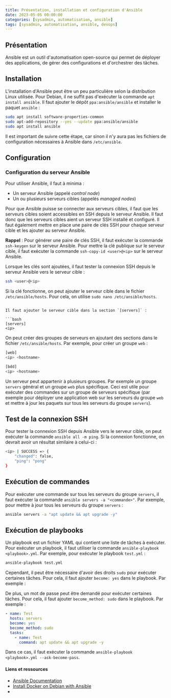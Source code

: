 ```yaml
---
title: Présentation, installation et configuration d'Ansible
date: 2023-05-05 00:00:00  
categories: [sysadmin, automatisation, ansible]
tags: [sysadmin, automatisation, ansible, devops]
---
```


## Présentation

Ansible est un outil d'automatisation open-source qui permet de déployer des applications, de gérer des configurations et d'orchestrer des tâches.

## Installation

L'installation d'Ansible peut être un peu particulière selon la distribution Linux utilisée. Pour Debian, il ne suffit pas d'exécuter la commande `apt install ansible`. Il faut ajouter le dépôt `ppa:ansible/ansible` et installer le paquet `ansible` :

```bash
sudo apt install software-properties-common
sudo apt-add-repository --yes --update ppa:ansible/ansible
sudo apt install ansible
```

Il est important de suivre cette étape, car sinon il n'y aura pas les fichiers de configuration nécessaires à Ansible dans `/etc/ansible`.

## Configuration

### Configuration du serveur Ansible

Pour utiliser Ansible, il faut à minima : 

- Un serveur Ansible (appelé *control node*)
- Un ou plusieurs serveurs cibles (appelés *managed nodes*)

Pour que Ansible puisse se connecter aux serveurs cibles, il faut que les serveurs cibles soient accessibles en SSH depuis le serveur Ansible. Il faut donc que les serveurs cibles aient un serveur SSH installé et configuré. Il faut également mettre en place une paire de clés SSH pour chaque serveur cible et les ajouter au serveur Ansible.

**Rappel** : Pour générer une paire de clés SSH, il faut exécuter la commande `ssh-keygen` sur le serveur Ansible. Pour mettre la clé publique sur le serveur cible, il faut exécuter la commande `ssh-copy-id <user>@<ip>` sur le serveur Ansible.

Lorsque les clés sont ajoutées, il faut tester la connexion SSH depuis le serveur Ansible vers le serveur cible :

```bash
ssh <user>@<ip>
```

Si la clé fonctionne, on peut ajouter le serveur cible dans le fichier `/etc/ansible/hosts`. Pour cela, on utilise `sudo nano /etc/ansible/hosts`.
```

Il faut ajouter le serveur cible dans la section `[servers]` :

```bash
[servers]
<ip>
```

On peut créer des groupes de serveurs en ajoutant des sections dans le fichier `/etc/ansible/hosts`. Par exemple, pour créer un groupe `web` :

```bash
[web]
<ip> <hostname>

[bdd]
<ip> <hostname>
```

Un serveur peut appartenir à plusieurs groupes. Par exemple un groupe `servers` général et un groupe `web` plus spécifique. Ceci est utile pour exécuter des commandes sur un groupe de serveurs spécifique (par exemple pour déployer une application web sur les serveurs du groupe `web` et mettre à jour les paquets sur tous les serveurs du groupe `servers`).

## Test de la connexion SSH

Pour tester la connexion SSH depuis Ansible vers le serveur cible, on peut exécuter la commande `ansible all -m ping`. Si la connexion fonctionne, on devrait avoir un résultat similaire à celui-ci :

```bash
<ip> | SUCCESS => {
    "changed": false,
    "ping": "pong"
}
```

## Exécution de commandes

Pour exécuter une commande sur tous les serveurs du groupe `servers`, il faut exécuter la commande `ansible servers -a "<commande>"`. Par exemple, pour mettre à jour tous les serveurs du groupe `servers` :

```bash
ansible servers -a "apt update && apt upgrade -y"
```

## Exécution de playbooks

Un playbook est un fichier YAML qui contient une liste de tâches à exécuter. Pour exécuter un playbook, il faut utiliser la commande `ansible-playbook <playbook>.yml`. Par exemple, pour exécuter le playbook `test.yml` :

```bash
ansible-playbook test.yml
```

Cependant, il peut être nécessaire d'avoir des droits `sudo` pour exécuter certaines tâches. Pour cela, il faut ajouter `become: yes` dans le playbook. Par exemple :

De plus, un mot de passe peut être demandé pour exécuter certaines tâches. Pour cela, il faut ajouter `become_method: sudo` dans le playbook. Par exemple :

```yaml
- name: Test
  hosts: servers
  become: yes
  become_method: sudo
  tasks:
    - name: Test
      command: apt update && apt upgrade -y
```

Dans ce cas, il faut exécuter la commande `ansible-playbook <playbook>.yml --ask-become-pass`.

#### Liens et ressources

- [Ansible Documentation](https://docs.ansible.com/)
- [Install Docker on Debian with Ansible](https://yasha.solutions/install-docker-on-debian-with-ansible/)
- 